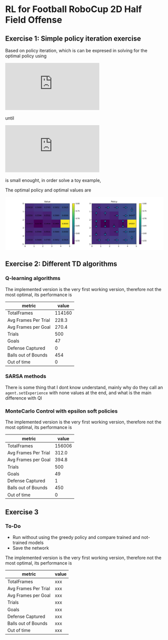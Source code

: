 # RL for Football RoboCup 2D Half Field Offense

## Exercise 1: Simple policy iteration exercise

Based on policy iteration, which is can be expresed in solving for the optimal policy using

![eq1](https://latex.codecogs.com/gif.latex?V%28s%29%20%5Cleftarrow%20%5Cmax%20%5Csum_%7Bs%27%2Cr%7Dp%28s%27%2Cr%7Cs%2C%5Cpi%28s%29%29%5Cleft%5Br&plus;%5Cgamma%20V%28s%27%29%20%5Cright%5D)
<!---- V(s) \left \max \sum_{s',r}p(s',r|s,\pi(s))\left[r+\gamma V(s') \right] --->
until 

![eq2](https://latex.codecogs.com/gif.latex?%24%5CDelta%20%5Cleftarrow%20%5Cmax%28%5CDelta%2C%20%7Cv-V%28s%29%7C%29%24)

is small enought, in order solve a toy example, 

The optimal policy and optimal values are

![sol](Exercise1/img/exc1.png)

## Exercise 2: Different TD algorithms

### Q-learning algorithms

The implemented version is the very first working version, therefore not the most optimal, its performance is

| metric | value |
| --- | --- |
| TotalFrames | 114160 |
| Avg Frames Per Trial | 228.3 |
| Avg Frames per Goal  | 270.4 |
| Trials | 500 |
| Goals  | 47  |
| Defense Captured | 0 |
| Balls out of Bounds | 454 |
| Out of time | 0 |

### SARSA methods

There is some thing that I dont know understand, mainly why do they call an `agent.setExperience` with none values at the end, and what is the main difference with Ql

### MonteCarlo Control with epsilon soft policies

The implemented version is the very first working version, therefore not the most optimal, its performance is

| metric | value |
| --- | --- |
| TotalFrames | 156006 |
| Avg Frames Per Trial | 312.0 |
| Avg Frames per Goal  | 394.8 |
| Trials | 500 |
| Goals  | 49  |
| Defense Captured | 1 |
| Balls out of Bounds | 450 |
| Out of time | 0 |

## Exercise 3

### To-Do

* Run without using the greedy policy and compare trained and not-trained models
* Save the network

The implemented version is the very first working version, therefore not the most optimal, its performance is

| metric | value |
| --- | --- |
| TotalFrames | xxx |
| Avg Frames Per Trial | xxx |
| Avg Frames per Goal  | xxx |
| Trials | xxx |
| Goals  | xxx |
| Defense Captured | xxx |
| Balls out of Bounds | xxx |
| Out of time | xxx |
